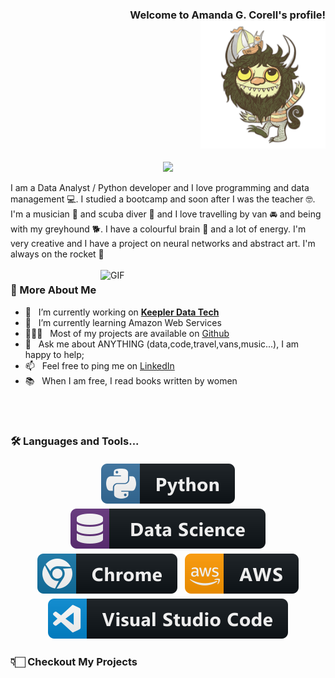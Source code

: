 
<h3 align="right">
  Welcome to Amanda G. Corell's profile!
  <img src="https://github.com/amandagcorell/amandagcorell/blob/master/images/carol-max.png" width="200">
</h3>

<!-- Typing SVG by DenverCoder1 - https://github.com/DenverCoder1/readme-typing-svg -->
<p align="center">
  <a href="https://github.com/DenverCoder1/readme-typing-svg"><img src="https://readme-typing-svg.herokuapp.com/?color=%23AF34C9&lines=I+love+python,+dive+and+greyhounds"></a>
</p>
I am a Data Analyst / Python developer and I love programming and data management 💻. I studied a bootcamp and soon after I was the teacher 🤓. I'm a musician 🎸 and scuba diver 🤿 and I love travelling by van 🚘 and being with my greyhound 🐕. I have a colourful brain 🧠 and a lot of energy.
I'm very creative and I have a project on neural networks and abstract art. I'm always on the rocket 🚀
<br/>
<br/>

<img align="right" alt="GIF" src="https://media.giphy.com/media/TObbUke0z8Mo/giphy.gif" width="360px"/>

### 🧐 More About Me

- 🔭 &nbsp; I’m currently working on [**Keepler Data Tech**](https://keepler.io/)
- 🌱 &nbsp; I’m currently learning Amazon Web Services
- 👨🏻‍💻 &nbsp; Most of my projects are available on [Github](https://github.com/amandagcorell?tab=repositories)
- 💬 &nbsp; Ask me about ANYTHING (data,code,travel,vans,music...), I am happy to help;
- 📫 &nbsp; Feel free to ping me on [LinkedIn](https://www.linkedin.com/in/amandagcorell/)
- 📚 &nbsp; When I am free, I read books written by women

<br>
<br>

### 🛠 Languages and Tools...

<p align="center">
  <!-- For more icons please follow  https://github.com/MikeCodesDotNET/ColoredBadges -->

  <img src="https://raw.githubusercontent.com/8bithemant/8bithemant/master/svg/dev/languages/python.svg" alt="python" style="vertical-align:top; margin:4px">
  <img src="https://raw.githubusercontent.com/8bithemant/8bithemant/master/svg/dev/misc/datascience.svg" alt="datascience" style="vertical-align:top; margin:4px">
  <img src="https://raw.githubusercontent.com/8bithemant/8bithemant/master/svg/dev/misc/chrome.svg" alt="chrome" style="vertical-align:top; margin:4px">
  <img src="https://raw.githubusercontent.com/8bithemant/8bithemant/master/svg/dev/services/aws.svg" alt="aws" style="vertical-align:top; margin:4px">
  <img src="https://raw.githubusercontent.com/8bithemant/8bithemant/master/svg/dev/tools/visualstudio_code.svg" alt="vscode" style="vertical-align:top; margin:4px">
</p>

### 👇🏻 Checkout My Projects 
